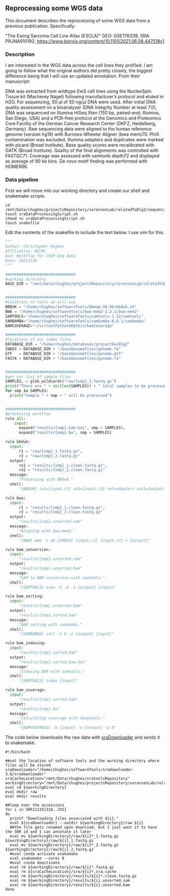 ## Reprocessing some WGS data

This document describes the reprocessing of some WGS data from a previous publication. Specifically:

"The Ewing Sarcoma Cell Line Atlas (ESCLA)"
GEO: GSE176339, SRA: PRJNA610192, https://www.biorxiv.org/content/10.1101/2021.06.08.447518v1

### Description

I am interested in the WGS data across the cell lines they profiled. I am going to follow what the original authors did pretty closely, the biggest difference being that I will use an updated annotation. From their manuscript:

DNA was extracted from wildtype EwS cell lines using the NucleoSpin Tissue kit (Macherey Nagel) following manufacturer’s protocol and eluted in H2O. For sequencing, 50 µl of 50 ng/µl DNA were used. After initial DNA quality assessment on a bioanalyzer (DNA Integrity Number at least 7.0), DNA was sequenced on Illumina HiSeq Xten (150 bp, paired-end; Illumina, San Diego, USA) and a PCR-free protocol at the Genomics and Proteomics Core Facility of the German Cancer Research Center (DKFZ, Heidelberg, Germany). Raw sequencing data were aligned to the human reference genome (version hg19) with Burrows-Wheeler Aligner (bwa mem)70. PhiX contamination was excluded, Illumina adapters and duplicates were marked with picard (Broad Institute). Base quality scores were recalibrated with GATK (Broad Institute). Quality of the final alignments was controlled with FASTQC71. Coverage was assessed with samtools depth72 and displayed as average of 90 kb bins. De novo motif finding was performed with HOMER66.

### Data pipeline

First we will move into our working directory and create our shell and snakemake scripts.

```shell
cd /mnt/Data/chughes/projectsRepository/sorensenLab/relatedToDlg2/sequencing20211027_grunewaldEwsEncyclopedia
touch sraDataProcessingScript.sh
chmod +x sraDataProcessingScript.sh
touch snakefile
```

Edit the contents of the snakefile to include the text below. I use vim for this.

```python
"""
Author: Christopher Hughes
Affiliation: BCCRC
Aim: Workflow for ChIP-Seq data
Date: 20211129
"""

###############################
#working directory
BASE_DIR = "/mnt/Data/chughes/projectsRepository/sorensenLab/relatedToDlg2/sequencing20211129_grunewaldEwsAtlasWgs"


###############################
#locations of tools we will use
BBDUK = "/home/chughes/softwareTools/bbmap-38.90/bbduk.sh"
BWA = "/home/chughes/softwareTools/bwa-mem2-2.2.1/bwa-mem2"
SAMTOOLS="/home/chughes/softwareTools/samtools-1.12/samtools"
SAMBAMBA="/home/chughes/softwareTools/sambamba-0.8.1/sambamba"
BAMCOVERAGE="~/virtualPython368/bin/bamCoverage"

###############################
#locations of our index files
DATABASE_DIR = "/home/chughes/databases/projectEwsDlg2"
INDEX = DATABASE_DIR + "/baseGenomeFiles/genome.fa"
GTF   = DATABASE_DIR + "/baseGenomeFiles/genome.gtf"
FASTA = DATABASE_DIR + "/baseGenomeFiles/genome.fa"


###############################
#get our list of sample files
SAMPLES, = glob_wildcards("raw/{smp}_1.fastq.gz")
print("There are " + str(len(SAMPLES)) + " total samples to be processed.")
for smp in SAMPLES:
  print("Sample " + smp + " will be processed")


###############################
#processing workflow
rule all:
    input: 
      expand("results/{smp}.bam.bai", smp = SAMPLES),
      expand("results/{smp}.bw", smp = SAMPLES)

rule bbduk:
  input:
      r1 = "raw/{smp}_1.fastq.gz",
      r2 = "raw/{smp}_2.fastq.gz"
  output:
      ro1 = "results/{smp}_1.clean.fastq.gz",
      ro2 = "results/{smp}_2.clean.fastq.gz"
  message:
      "Processing with BBDuk."
  shell:
      "{BBDUK} in1={input.r1} in2={input.r2} ref=adapters out1={output.ro1} out2={output.ro2} ktrim=r k=23 mink=11 hdist=1 tpe tbo"

rule bwa:
  input:
      r1 = "results/{smp}_1.clean.fastq.gz",
      r2 = "results/{smp}_2.clean.fastq.gz"
  output:
      "results/{smp}.unsorted.sam"
  message:
      "Aligning with bwa-mem2."
  shell:
      "{BWA} mem -t 16 {INDEX} {input.r1} {input.r2} > {output}"

rule bam_conversion:
  input:
      "results/{smp}.unsorted.sam"
  output:
      "results/{smp}.unsorted.bam"
  message:
      "SAM to BAM conversion with samtools."
  shell:
      "{SAMTOOLS} view -h -b -o {output} {input}"

rule bam_sorting:
  input:
      "results/{smp}.unsorted.bam"
  output:
      "results/{smp}.sorted.bam"
  message:
      "BAM sorting with sambamba."
  shell:
      "{SAMBAMBA} sort -t 6 -o {output} {input}"

rule bam_indexing:
  input:
      "results/{smp}.sorted.bam"
  output:
      "results/{smp}.sorted.bam.bai"
  message:
      "Indexing BAM with samtools."
  shell:
      "{SAMTOOLS} index {input}"

rule bam_coverage:
  input:
      "results/{smp}.sorted.bam"
  output:
      "results/{smp}.bw"
  message:
      "Calculating coverage with deeptools."
  shell:
      "{BAMCOVERAGE} -b {input} -o {output} -p 8"
```

The code below downloads the raw data with [sraDownloader](https://github.com/s-andrews/sradownloader) and sends it to snakemake.

```shell
#!/bin/bash

##set the location of software tools and the working directory where files will be stored
sraDownloader="/home/chughes/softwareTools/sradownloader-3.8/sradownloader"
sraCacheLocation="/mnt/Data/chughes/sratoolsRepository"
workingDirectory="/mnt/Data/chughes/projectsRepository/sorensenLab/relatedToDlg2/sequencing20211129_grunewaldEwsAtlasWgs"
eval cd ${workingDirectory}
eval mkdir raw
eval mkdir results

##loop over the accessions
for i in SRR11235{318..335}
do
  printf "Downloading files associated with ${i}."
  eval ${sraDownloader} --outdir ${workingDirectory}/raw ${i}
  ##the file gets renamed upon download, but I just want it to have the SRR id and I can annotate it later
  eval mv ${workingDirectory}/raw/${i}*_1.fastq.gz ${workingDirectory}/raw/${i}_1.fastq.gz
  eval mv ${workingDirectory}/raw/${i}*_2.fastq.gz ${workingDirectory}/raw/${i}_2.fastq.gz
  #eval conda activate snakemake
  eval snakemake --cores 8
  #eval conda deactivate
  eval rm ${workingDirectory}/raw/${i}*.fastq.gz
  eval rm ${sraCacheLocation}/sra/${i}*.sra.cache
  eval rm ${workingDirectory}/results/${i}*.clean.fastq.gz
  eval rm ${workingDirectory}/results/${i}.unsorted.sam
  eval rm ${workingDirectory}/results/${i}.unsorted.bam
done
```